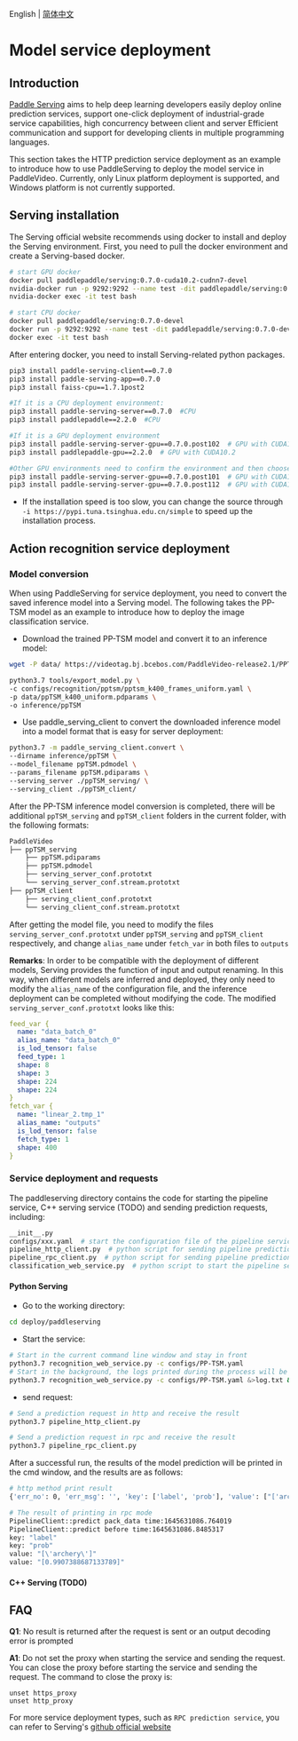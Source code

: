 English | [简体中文](./readme.md)
# Model service deployment

## Introduction

[Paddle Serving](https://github.com/PaddlePaddle/Serving) aims to help deep learning developers easily deploy online prediction services, support one-click deployment of industrial-grade service capabilities, high concurrency between client and server Efficient communication and support for developing clients in multiple programming languages.

This section takes the HTTP prediction service deployment as an example to introduce how to use PaddleServing to deploy the model service in PaddleVideo. Currently, only Linux platform deployment is supported, and Windows platform is not currently supported.

## Serving installation
The Serving official website recommends using docker to install and deploy the Serving environment. First, you need to pull the docker environment and create a Serving-based docker.

```bash
# start GPU docker
docker pull paddlepaddle/serving:0.7.0-cuda10.2-cudnn7-devel
nvidia-docker run -p 9292:9292 --name test -dit paddlepaddle/serving:0.7.0-cuda10.2-cudnn7-devel bash
nvidia-docker exec -it test bash

# start CPU docker
docker pull paddlepaddle/serving:0.7.0-devel
docker run -p 9292:9292 --name test -dit paddlepaddle/serving:0.7.0-devel bash
docker exec -it test bash
```

After entering docker, you need to install Serving-related python packages.

```bash
pip3 install paddle-serving-client==0.7.0
pip3 install paddle-serving-app==0.7.0
pip3 install faiss-cpu==1.7.1post2

#If it is a CPU deployment environment:
pip3 install paddle-serving-server==0.7.0  #CPU
pip3 install paddlepaddle==2.2.0  #CPU

#If it is a GPU deployment environment
pip3 install paddle-serving-server-gpu==0.7.0.post102  # GPU with CUDA10.2 + TensorRT6
pip3 install paddlepaddle-gpu==2.2.0  # GPU with CUDA10.2

#Other GPU environments need to confirm the environment and then choose which one to execute
pip3 install paddle-serving-server-gpu==0.7.0.post101  # GPU with CUDA10.1 + TensorRT6
pip3 install paddle-serving-server-gpu==0.7.0.post112  # GPU with CUDA11.2 + TensorRT8
```

* If the installation speed is too slow, you can change the source through `-i https://pypi.tuna.tsinghua.edu.cn/simple` to speed up the installation process.

## Action recognition service deployment
### Model conversion
When using PaddleServing for service deployment, you need to convert the saved inference model into a Serving model. The following takes the PP-TSM model as an example to introduce how to deploy the image classification service.

- Download the trained PP-TSM model and convert it to an inference model:
```bash
wget -P data/ https://videotag.bj.bcebos.com/PaddleVideo-release2.1/PPTSM/ppTSM_k400_uniform.pdparams

python3.7 tools/export_model.py \
-c configs/recognition/pptsm/pptsm_k400_frames_uniform.yaml \
-p data/ppTSM_k400_uniform.pdparams \
-o inference/ppTSM
```

- Use paddle_serving_client to convert the downloaded inference model into a model format that is easy for server deployment:
```bash
python3.7 -m paddle_serving_client.convert \
--dirname inference/ppTSM \
--model_filename ppTSM.pdmodel \
--params_filename ppTSM.pdiparams \
--serving_server ./ppTSM_serving/ \
--serving_client ./ppTSM_client/
```

After the PP-TSM inference model conversion is completed, there will be additional `ppTSM_serving` and `ppTSM_client` folders in the current folder, with the following formats:
```bash
PaddleVideo
├── ppTSM_serving
    ├── ppTSM.pdiparams
    ├── ppTSM.pdmodel
    ├── serving_server_conf.prototxt
    └── serving_server_conf.stream.prototxt
├── ppTSM_client
    ├── serving_client_conf.prototxt
    └── serving_client_conf.stream.prototxt
```

After getting the model file, you need to modify the files `serving_server_conf.prototxt` under `ppTSM_serving` and `ppTSM_client` respectively, and change `alias_name` under `fetch_var` in both files to `outputs`

**Remarks**: In order to be compatible with the deployment of different models, Serving provides the function of input and output renaming. In this way, when different models are inferred and deployed, they only need to modify the `alias_name` of the configuration file, and the inference deployment can be completed without modifying the code.
The modified `serving_server_conf.prototxt` looks like this:

```yaml
feed_var {
  name: "data_batch_0"
  alias_name: "data_batch_0"
  is_lod_tensor: false
  feed_type: 1
  shape: 8
  shape: 3
  shape: 224
  shape: 224
}
fetch_var {
  name: "linear_2.tmp_1"
  alias_name: "outputs"
  is_lod_tensor: false
  fetch_type: 1
  shape: 400
}

```

### Service deployment and requests
The paddleserving directory contains the code for starting the pipeline service, C++ serving service (TODO) and sending prediction requests, including:
```bash
__init__.py
configs/xxx.yaml  # start the configuration file of the pipeline service
pipeline_http_client.py  # python script for sending pipeline prediction request via http
pipeline_rpc_client.py  # python script for sending pipeline prediction request in rpc mode
classification_web_service.py  # python script to start the pipeline server
```
#### Python Serving
- Go to the working directory:
```bash
cd deploy/paddleserving
```
- Start the service:
```bash
# Start in the current command line window and stay in front
python3.7 recognition_web_service.py -c configs/PP-TSM.yaml
# Start in the background, the logs printed during the process will be redirected and saved to log.txt
python3.7 recognition_web_service.py -c configs/PP-TSM.yaml &>log.txt &
```

- send request:
```bash
# Send a prediction request in http and receive the result
python3.7 pipeline_http_client.py

# Send a prediction request in rpc and receive the result
python3.7 pipeline_rpc_client.py
```
After a successful run, the results of the model prediction will be printed in the cmd window, and the results are as follows:

```bash
# http method print result
{'err_no': 0, 'err_msg': '', 'key': ['label', 'prob'], 'value': ["['archery']", '[0.9907388687133789]'], 'tensors ': []}

# The result of printing in rpc mode
PipelineClient::predict pack_data time:1645631086.764019
PipelineClient::predict before time:1645631086.8485317
key: "label"
key: "prob"
value: "[\'archery\']"
value: "[0.9907388687133789]"
```

#### C++ Serving (TODO)
## FAQ
**Q1**: No result is returned after the request is sent or an output decoding error is prompted

**A1**: Do not set the proxy when starting the service and sending the request. You can close the proxy before starting the service and sending the request. The command to close the proxy is:
```
unset https_proxy
unset http_proxy
```

For more service deployment types, such as `RPC prediction service`, you can refer to Serving's [github official website](https://github.com/PaddlePaddle/Serving/tree/v0.7.0/examples)
